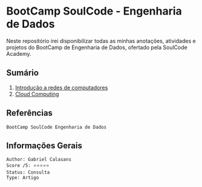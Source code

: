 # BootCamp SoulCode - Engenharia de Dados

Neste repositório irei disponibilizar todas as minhas anotações, atividades e projetos do BootCamp de Engenharia de Dados, ofertado pela SoulCode Academy.

## **Sumário**

1. [Introdução a redes de computadores](https://github.com/AndersonGabrielCalasans/BootCamp-SoulCode-Engenharia-Dados/blob/main/Introdu%C3%A7%C3%A3o_a_redes_de_computadores.md)
2. [Cloud Computing](https://github.com/AndersonGabrielCalasans/BootCamp-SoulCode-Engenharia-Dados/blob/main/Cloud%20Computing.md)

## Referências

    BootCamp SoulCode Engenharia de Dados

## Informações Gerais

    Author: Gabriel Calasans
    Score /5: ⭐️⭐️⭐️⭐️⭐️
    Status: Consulta
    Type: Artigo
